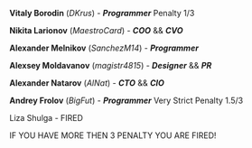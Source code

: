 **Vitaly Borodin**  (*DKrus*) - ***Programmer*** Penalty 1/3

**Nikita Larionov**  (*MaestroCard*) - ***COO*** && ***CVO***

**Alexander Melnikov**  (*SanchezM14*) - ***Programmer***

**Alexsey Moldavanov**  (*magistr4815*) - ***Designer*** && ***PR***

**Alexander Natarov**  (*AlNat*) - ***CTO*** && ***CIO***

**Andrey Frolov**  (*BigFut*) - ***Programmer*** Very Strict Penalty 1.5/3

Liza Shulga - FIRED

IF YOU HAVE MORE THEN 3 PENALTY YOU ARE FIRED!
